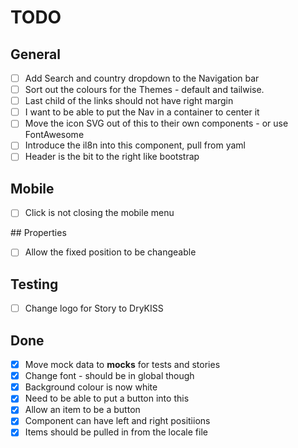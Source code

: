 # TODO

## General

- [ ] Add Search and country dropdown to the Navigation bar
- [ ] Sort out the colours for the Themes - default and tailwise.
- [ ] Last child of the links should not have right margin
- [ ] I want to be able to put the Nav in a container to center it
- [ ] Move the icon SVG out of this to their own components - or use FontAwesome
- [ ] Introduce the il8n into this component, pull from yaml
- [ ] Header is the bit to the right like bootstrap

## Mobile

- [ ] Click is not closing the mobile menu

## Properties

- [ ] Allow the fixed position to be changeable

## Testing

- [ ] Change logo for Story to DryKISS

## Done

- [X] Move mock data to __mocks__ for tests and stories
- [X] Change font - should be in global though
- [X] Background colour is now white
- [X] Need to be able to put a button into this
- [X] Allow an item to be a button
- [X] Component can have left and right positiions
- [X] Items should be pulled in from the locale file
